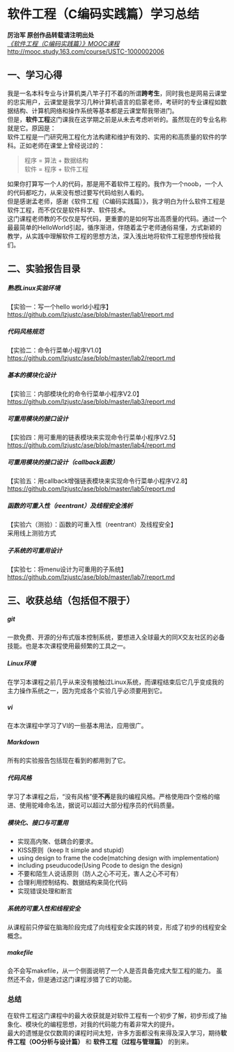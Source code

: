 # 软件工程（C编码实践篇）学习总结
**厉治军 原创作品转载请注明出处**  
*[《软件工程（C编码实践篇）》MOOC课程](http://mooc.study.163.com/course/USTC-1000002006)*  
http://mooc.study.163.com/course/USTC-1000002006
## 一、学习心得
我是一名本科专业与计算机类八竿子打不着的所谓**跨考生**，同时我也是网易云课堂的忠实用户，云课堂是我学习几种计算机语言的启蒙老师，考研时的专业课程如数据结构、计算机网络和操作系统等基本都是云课堂帮我带进门。  
但是，**软件工程**这门课我在这学期之前是从未去考虑听听的。虽然现在的专业名称就是它。原因是：  
软件工程是一门研究用工程化方法构建和维护有效的、实用的和高质量的软件的学科。正如老师在课堂上曾经说过的：  

>程序 = 算法 + 数据结构  
>软件 = 程序 + 软件工程  

如果你打算写一个人的代码，那是用不着软件工程的。我作为一个noob，一个人的代码都吃力，从来没有想过要写代码给别人看的。  
但是感谢孟老师，感谢《软件工程（C编码实践篇）》，我才明白为什么软件工程是软件工程，而不仅仅是软件科学、软件技术。  
这门课程老师教的不仅仅是写代码，更重要的是如何写出高质量的代码。通过一个最最简单的HelloWorld引起，循序渐进，伴随着孟宁老师通俗易懂，方式新颖的教学，从实践中理解软件工程的思想方法，深入浅出地将软件工程思想传授给我们。

## 二、实验报告目录
##### 熟悉Linux实验环境
【实验一：写一个hello world小程序】  
https://github.com/lzjustc/ase/blob/master/lab1/report.md
##### 代码风格规范
【实验二：命令行菜单小程序V1.0】  
https://github.com/lzjustc/ase/blob/master/lab2/report.md
##### 基本的模块化设计
【实验三：内部模块化的命令行菜单小程序V2.0】  
https://github.com/lzjustc/ase/blob/master/lab3/report.md
##### 可重用模块的接口设计
【实验四：用可重用的链表模块来实现命令行菜单小程序V2.5】  
https://github.com/lzjustc/ase/blob/master/lab4/report.md
##### 可重用模块的接口设计（callback函数）
【实验五：用callback增强链表模块来实现命令行菜单小程序V2.8】  
https://github.com/lzjustc/ase/blob/master/lab5/report.md
##### 函数的可重入性（reentrant）及线程安全浅析
【实验六（测验）：函数的可重入性（reentrant）及线程安全】  
采用线上测验方式
##### 子系统的可重用设计
【实验七：将menu设计为可重用的子系统】  
https://github.com/lzjustc/ase/blob/master/lab7/report.md
## 三、收获总结（包括但不限于）
##### git
一款免费、开源的分布式版本控制系统，要想进入全球最大的同X交友社区的必备技能。也是本次课程使用最频繁的工具之一。
##### Linux环境
在学习本课程之前几乎从来没有接触过Linux系统，而课程结束后它几乎变成我的主力操作系统之一，因为完成各个实验几乎必须要用到它。
##### vi
在本次课程中学习了VI的一些基本用法，应用很广。
##### Markdown
所有的实验报告包括现在看到的都用到了它。
##### 代码风格
学习了本课程之后，“没有风格”便**不再**是我的编程风格。严格使用四个空格的缩进、使用驼峰命名法，据说可以超过大部分程序员的代码质量。
##### 模块化、接口与可重用
- 实现高内聚、低耦合的要求。
- KISS原则（keep It simple and stupid）  
- using design to frame the code(matching design with implementation)
- including pseuducode(Using Pcode to design the design)  
- 不要和陌生人说话原则（防人之心不可无，害人之心不可有）  
- 合理利用控制结构、数据结构来简化代码  
- 实现错误处理和断言

##### 系统的可重入性和线程安全
从课程前只停留在脑海阶段完成了向线程安全实践的转变，形成了初步的线程安全概念。
##### makefile
会不会写makefile，从一个侧面说明了一个人是否具备完成大型工程的能力。
虽然还不会，但是通过这门课程涉猎了它的功能。
### 总结
在软件工程这门课程中的最大收获就是对软件工程有一个初步了解，初步形成了抽象化、模块化的编程思想，对我的代码能力有着非常大的提升。  
最大的遗憾是仅仅数周的课程时间太短，许多方面都没有来得及深入学习，期待**软件工程（OO分析与设计篇）** 和 **软件工程（过程与管理篇）** 的到来。